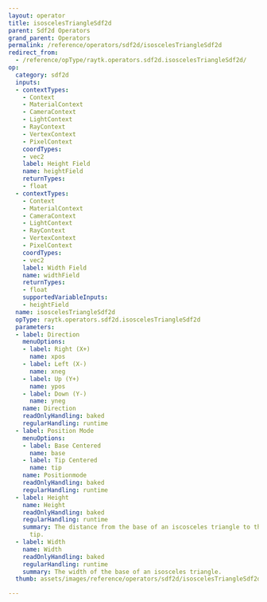 ```yaml
---
layout: operator
title: isoscelesTriangleSdf2d
parent: Sdf2d Operators
grand_parent: Operators
permalink: /reference/operators/sdf2d/isoscelesTriangleSdf2d
redirect_from:
  - /reference/opType/raytk.operators.sdf2d.isoscelesTriangleSdf2d/
op:
  category: sdf2d
  inputs:
  - contextTypes:
    - Context
    - MaterialContext
    - CameraContext
    - LightContext
    - RayContext
    - VertexContext
    - PixelContext
    coordTypes:
    - vec2
    label: Height Field
    name: heightField
    returnTypes:
    - float
  - contextTypes:
    - Context
    - MaterialContext
    - CameraContext
    - LightContext
    - RayContext
    - VertexContext
    - PixelContext
    coordTypes:
    - vec2
    label: Width Field
    name: widthField
    returnTypes:
    - float
    supportedVariableInputs:
    - heightField
  name: isoscelesTriangleSdf2d
  opType: raytk.operators.sdf2d.isoscelesTriangleSdf2d
  parameters:
  - label: Direction
    menuOptions:
    - label: Right (X+)
      name: xpos
    - label: Left (X-)
      name: xneg
    - label: Up (Y+)
      name: ypos
    - label: Down (Y-)
      name: yneg
    name: Direction
    readOnlyHandling: baked
    regularHandling: runtime
  - label: Position Mode
    menuOptions:
    - label: Base Centered
      name: base
    - label: Tip Centered
      name: tip
    name: Positionmode
    readOnlyHandling: baked
    regularHandling: runtime
  - label: Height
    name: Height
    readOnlyHandling: baked
    regularHandling: runtime
    summary: The distance from the base of an iscosceles triangle to the opposite
      tip.
  - label: Width
    name: Width
    readOnlyHandling: baked
    regularHandling: runtime
    summary: The width of the base of an isosceles triangle.
  thumb: assets/images/reference/operators/sdf2d/isoscelesTriangleSdf2d_thumb.png

---
```

